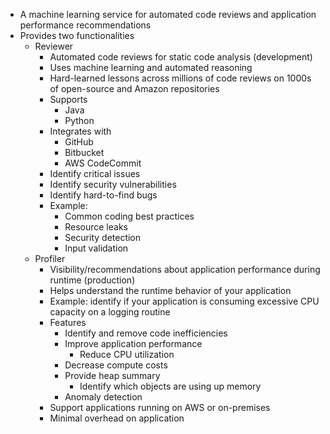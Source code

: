 - A machine learning service for automated code reviews and application performance recommendations
- Provides two functionalities
	- Reviewer
		- Automated code reviews for static code analysis (development)
		- Uses machine learning and automated reasoning
		- Hard-learned lessons across millions of code reviews on 1000s of open-source and Amazon repositories
		- Supports
			- Java
			- Python
		- Integrates with
			- GitHub
			- Bitbucket
			- AWS CodeCommit
		- Identify critical issues
		- Identify security vulnerabilities
		- Identify hard-to-find bugs
		- Example:
			- Common coding best practices
			- Resource leaks
			- Security detection
			- Input validation
	- Profiler
		- Visibility/recommendations about application performance during runtime (production)
		- Helps understand the runtime behavior of your application
		- Example: identify if your application is consuming excessive CPU capacity on a logging routine
		- Features
			- Identify and remove code inefficiencies
			- Improve application performance
				- Reduce CPU utilization
			- Decrease compute costs
			- Provide heap summary
				- Identify which objects are using up memory
			- Anomaly detection
		- Support applications running on AWS or on-premises
		- Minimal overhead on application